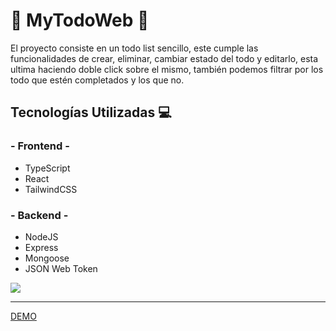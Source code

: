# 🌈 MyTodoWeb 🌈

El proyecto consiste en un todo list sencillo, este cumple las funcionalidades de crear, eliminar, cambiar estado del todo y editarlo, esta ultima haciendo doble click sobre el mismo, también podemos filtrar por los todo que estén completados y los que no.

## Tecnologías Utilizadas 💻

### - Frontend -
- TypeScript
- React
- TailwindCSS
### - Backend -
- NodeJS
- Express
- Mongoose
- JSON Web Token

<img src="https://i.imgur.com/Gc5Sdd0.png" />

---

[DEMO](https://mytodoweb.vercel.app/)
